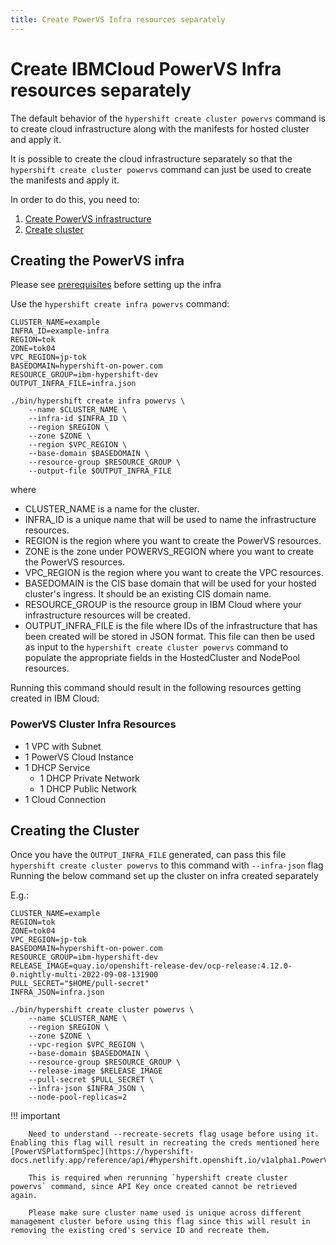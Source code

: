 ```yaml
---
title: Create PowerVS Infra resources separately
---
```


# Create IBMCloud PowerVS Infra resources separately

The default behavior of the `hypershift create cluster powervs` command is to create cloud infrastructure
along with the manifests for hosted cluster and apply it. 

It is possible to create the cloud infrastructure separately so that the `hypershift create cluster powervs` command can just be used to create the manifests and apply it.

In order to do this, you need to:
1. [Create PowerVS infrastructure](#creating-the-powervs-infra) 
2. [Create cluster](#creating-the-cluster)

## Creating the PowerVS infra

Please see [prerequisites](prerequisites-and-env-guide.md) before setting up the infra

Use the `hypershift create infra powervs` command:

    CLUSTER_NAME=example
    INFRA_ID=example-infra
    REGION=tok
    ZONE=tok04
    VPC_REGION=jp-tok
    BASEDOMAIN=hypershift-on-power.com
    RESOURCE_GROUP=ibm-hypershift-dev
    OUTPUT_INFRA_FILE=infra.json

    ./bin/hypershift create infra powervs \
        --name $CLUSTER_NAME \
        --infra-id $INFRA_ID \
        --region $REGION \
        --zone $ZONE \
        --region $VPC_REGION \
        --base-domain $BASEDOMAIN \
        --resource-group $RESOURCE_GROUP \
        --output-file $OUTPUT_INFRA_FILE

where

* CLUSTER_NAME is a name for the cluster.
* INFRA_ID is a unique name that will be used to name the infrastructure resources.
* REGION is the region where you want to create the PowerVS resources.
* ZONE is the zone under POWERVS_REGION where you want to create the PowerVS resources.
* VPC_REGION is the region where you want to create the VPC resources.
* BASEDOMAIN is the CIS base domain that will be used for your hosted cluster's ingress. It should be an existing CIS domain name.
* RESOURCE_GROUP is the resource group in IBM Cloud where your infrastructure resources will be created.
* OUTPUT_INFRA_FILE is the file where IDs of the infrastructure that has been created will be stored in JSON format.
  This file can then be used as input to the `hypershift create cluster powervs` command to populate
  the appropriate fields in the HostedCluster and NodePool resources.


Running this command should result in the following resources getting created in IBM Cloud:

### PowerVS Cluster Infra Resources 

* 1 VPC with Subnet
* 1 PowerVS Cloud Instance
* 1 DHCP Service
  * 1 DHCP Private Network
  * 1 DHCP Public Network
* 1 Cloud Connection

## Creating the Cluster

Once you have the `OUTPUT_INFRA_FILE` generated, can pass this file `hypershift create cluster powervs` to this command with `--infra-json` flag
Running the below command set up the cluster on infra created separately

E.g.:

    CLUSTER_NAME=example
    REGION=tok
    ZONE=tok04
    VPC_REGION=jp-tok
    BASEDOMAIN=hypershift-on-power.com
    RESOURCE_GROUP=ibm-hypershift-dev
    RELEASE_IMAGE=quay.io/openshift-release-dev/ocp-release:4.12.0-0.nightly-multi-2022-09-08-131900
    PULL_SECRET="$HOME/pull-secret"
    INFRA_JSON=infra.json
    
    ./bin/hypershift create cluster powervs \
        --name $CLUSTER_NAME \
        --region $REGION \
        --zone $ZONE \
        --vpc-region $VPC_REGION \
        --base-domain $BASEDOMAIN \
        --resource-group $RESOURCE_GROUP \
        --release-image $RELEASE_IMAGE
        --pull-secret $PULL_SECRET \
        --infra-json $INFRA_JSON \
        --node-pool-replicas=2


!!! important

        Need to understand --recreate-secrets flag usage before using it. Enabling this flag will result in recreating the creds mentioned here [PowerVSPlatformSpec](https://hypershift-docs.netlify.app/reference/api/#hypershift.openshift.io/v1alpha1.PowerVSPlatformSpec)

        This is required when rerunning `hypershift create cluster powervs` command, since API Key once created cannot be retrieved again.

        Please make sure cluster name used is unique across different management cluster before using this flag since this will result in removing the existing cred's service ID and recreate them.
